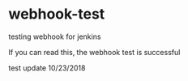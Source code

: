 # webhook-test
testing webhook for jenkins

If you can read this, the webhook test is successful

test update 10/23/2018
